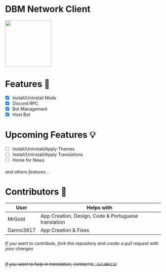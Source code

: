 # DBM Network Client
<img src="https://cdn.discordapp.com/attachments/537378885222924300/544285333534277654/icon_dark.png" width="150">

# Features 📃
- [x] Install/Uninstall Mods<br>
- [x] Discord RPC
- [x] Bot Management<br>
- [x] Host Bot

# Upcoming Features 💡
- [ ] Install/Uninstall/Apply Themes<br>
- [ ] Install/Uninstall/Apply Translations<br>
- [ ] Home for News<br>
###### and others features...

# Contributors 🤝

| User | Helps with |
|-|-|
|MrGold|App Creation, Design, Code & Portuguese translation|
|Danno3817|App Creation & Fixes|

###### If you want to contribute, fork this repository and create a pull request with your changes
###### ~~If you want to help in translation, contact `Mr.Gold#6116`~~

